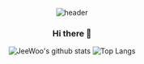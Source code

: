 <div align=center>

![header](https://capsule-render.vercel.app/api?type=slice&color=gradient&text=%20JeeWoo%20%20&height=200&fontSize=100)
 </div>
 <div align=center>

### Hi there 👋
![JeeWoo's github stats](https://github-readme-stats.vercel.app/api?username=cjw020607&show_icons=true&theme=react)
![Top Langs](https://github-readme-stats.vercel.app/api/top-langs/?username=cjw020607&layout=compact&theme=default)
